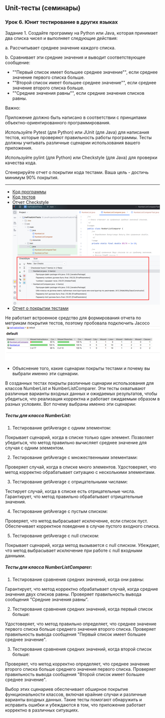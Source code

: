 ## Unit-тесты (семинары)
### Урок 6. Юнит тестирование в других языках
Задание 1. Создайте программу на Python или Java, которая принимает два списка чисел и выполняет следующие действия:

a. Рассчитывает среднее значение каждого списка.

b. Сравнивает эти средние значения и выводит соответствующее сообщение:
- ""Первый список имеет большее среднее значение"", если среднее значение первого списка больше.
- ""Второй список имеет большее среднее значение"", если среднее значение второго списка больше.
- ""Средние значения равны"", если средние значения списков равны.

Важно:

Приложение должно быть написано в соответствии с принципами объектно-ориентированного программирования.

Используйте Pytest (для Python) или JUnit (для Java) для написания тестов, которые проверяют правильность работы программы. Тесты должны учитывать различные сценарии использования вашего приложения.

Используйте pylint (для Python) или Checkstyle (для Java) для проверки качества кода.

Сгенерируйте отчет о покрытии кода тестами. Ваша цель - достичь минимум 90% покрытия.

***

- [Код программы](src/main/java)
- [Код тестов](src/test/java)
- Отчет Checkstyle
  ![Отчет Checkstyle](src/images/Screenshot_27.png)
- [Отчет о покрытии тестами](target/site/jacoco/index.html)

Не работает встроенное средство для формирования отчета по метрикам покрытия тестов, поэтому пробовала подключить Jacoco
  ![Отчет о покрытии тестами](src/images/Screenshot_28.png)

- Объяснение того, какие сценарии покрыты тестами и почему вы выбрали именно эти сценарии.
  
В созданных тестах покрыты различные сценарии использования для классов NumberList и NumberListComparer. Эти тесты охватывают различные варианты входных данных и ожидаемых результатов, чтобы убедиться, что реализация корректна и работает ожидаемым образом в разных условиях. Вот почему выбраны именно эти сценарии:

##### Тесты для класса NumberList:
1. Тестирование getAverage с одним элементом:

Покрывает сценарий, когда в списке только один элемент. Позволяет убедиться, что метод правильно вычисляет среднее значение для случая с одним элементом.

2. Тестирование getAverage с множественными элементами:

Проверяет случай, когда в списке много элементов. Удостоверяет, что метод корректно обрабатывает ситуацию с несколькими элементами.

3. Тестирование getAverage с отрицательными числами:

Тестирует случай, когда в списке есть отрицательные числа. Гарантирует, что метод правильно обрабатывает отрицательные значения.

4. Тестирование getAverage с пустым списком:

Проверяет, что метод выбрасывает исключение, если список пуст. Обеспечивает корректное поведение в случае пустого входного списка.

5. Тестирование getAverage с null списком:

Покрывает сценарий, когда метод вызывается с null списком. Убеждает, что метод выбрасывает исключение при работе с null входными данными.

##### Тесты для класса NumberListComparer:
1. Тестирование сравнения средних значений, когда они равны:

Гарантирует, что метод корректно обрабатывает случай, когда средние значения двух списков равны. Проверяет правильность вывода сообщения "Средние значения равны".

2. Тестирование сравнения средних значений, когда первый список больше:

Удостоверяет, что метод правильно определяет, что среднее значение первого списка больше среднего значения второго списка. Проверяет правильность вывода сообщения "Первый список имеет большее среднее значение".

3. Тестирование сравнения средних значений, когда второй список больше:

Проверяет, что метод корректно определяет, что среднее значение второго списка больше среднего значения первого списка. Проверяет правильность вывода сообщения "Второй список имеет большее среднее значение".

Выбор этих сценариев обеспечивает обширное покрытие функциональности классов, включая крайние случаи и 
различные варианты входных данных. Такие тесты помогают обнаружить и исправить ошибки и убеждаются в том, 
что приложение работает корректно в различных ситуациях.
